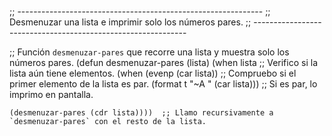 ;; -------------------------------------------------------------
;; Desmenuzar una lista e imprimir solo los números pares.
;; -------------------------------------------------------------

;; Función `desmenuzar-pares` que recorre una lista y muestra solo los números pares.
(defun desmenuzar-pares (lista)
  (when lista  ;; Verifico si la lista aún tiene elementos.
    (when (evenp (car lista))  ;; Compruebo si el primer elemento de la lista es par.
      (format t "~A " (car lista)))  ;; Si es par, lo imprimo en pantalla.

    (desmenuzar-pares (cdr lista))))  ;; Llamo recursivamente a `desmenuzar-pares` con el resto de la lista.

